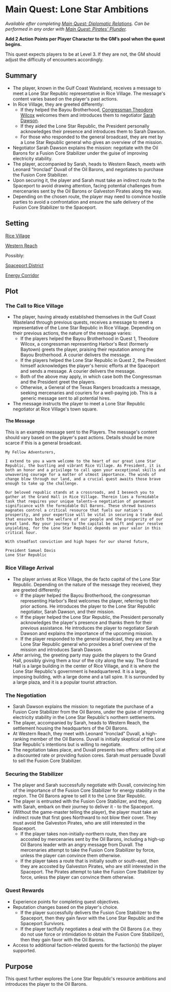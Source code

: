 # Main Quest: Lone Star Ambitions

<!--availability-start-->
*Available after completing [Main Quest: Diplomatic Relations](Quest2.md). Can be performed in any order with [Main Quest: Pirates' Plunder](Quest3.md).*

**Add 2 Action Points per Player Character to the GM’s pool when the quest begins.**

This quest expects players to be at Level 3. If they are not, the GM should adjust the difficulty of encounters accordingly.
<!--availability-end-->


## Summary
<!--summary-start-->
- The player, known in the Gulf Coast Wasteland, receives a message to meet a Lone Star Republic representative in Rice Village. The message's content varies based on the player's past actions.
- In Rice Village, they are greeted differently:
  - If they helped the Bayou Brotherhood, [Congressman Theodore Wilcox](../../denizens_of_the_wasteland/factions/lonestarrepublic.md#congressman-theodore-wilcox) welcomes them and introduces them to negotiator [Sarah Dawson](../../denizens_of_the_wasteland/factions/lonestarrepublic.md#sarah-dawson).
  - If they aided the Lone Star Republic, the President personally acknowledges their presence and introduces them to Sarah Dawson.
  - For those who responded to the general broadcast, they are met by a Lone Star Republic general who gives an overview of the mission.
- Negotiator Sarah Dawson explains the mission: negotiate with the Oil Barons for a Fusion Core Stabilizer under the guise of improving electricity stability.
- The player, accompanied by Sarah, heads to Western Reach, meets with Leonard "Ironclad" Duvall of the Oil Barons, and negotiates to purchase the Fusion Core Stabilizer.
- Upon securing it, the player and Sarah must take an indirect route to the Spaceport to avoid drawing attention, facing potential challenges from mercenaries sent by the Oil Barons or Galveston Pirates along the way.
- Depending on the chosen route, the player may need to convince hostile parties to avoid a confrontation and ensure the safe delivery of the Fusion Core Stabilizer to the Spaceport.
<!--summary-end-->

## Setting
[Rice Village](../../Background/geography/neighborhoods.md#rice-village)

[Western Reach](../../Background/geography/neighborhoods.md#western-reach-formerly-katy)

Possibly:

[Spaceport District](../../Background/geography/neighborhoods.md#spaceport-district-johnson-space-center)

[Energy Corridor](../../Background/geography/neighborhoods.md#the-energy-corridor)


## Plot
### The Call to Rice Village
- The player, having already established themselves in the Gulf Coast Wasteland through previous quests, receives a message to meet a representative of the Lone Star Republic in Rice Village. Depending on their previous actions, the nature of the message varies:
    - If the players helped the Bayou Brotherhood in Quest 1, Theodore Wilcox, a congressman representing Harbor's Rest (formerly Baytown) greets the player, praising their reputation among the Bayou Brotherhood. A courier delivers the message.
    - If the players helped the Lone Star Republic in Quest 2, the President himself acknowledges the player's heroic efforts at the Spaceport and sends a message. A courier delivers the message. 
    - Both of the above may apply, in which case both the Congressman and the President greet the players.
    - Otherwise, a General of the Texas Rangers broadcasts a message, seeking mercenaries and couriers for a well-paying job. This is a generic message sent to all potential hires.
- The message instructs the player to meet a Lone Star Republic negotiator at Rice Village's town square.

#### The Message

This is an example message sent to the Players. The message's content should vary based on the player's past actions. Details should be more scarce if this is a general broadcast.

    My Fellow Adventurers,

    I extend to you a warm welcome to the heart of our great Lone Star Republic, the bustling and vibrant Rice Village. As President, it is both an honor and a privilege to call upon your exceptional skills and unwavering courage for a matter of utmost importance. The winds of change blow through our land, and a crucial quest awaits those brave enough to take up the challenge.
    
    Our beloved republic stands at a crossroads, and I beseech you to gather at the Grand Hall in Rice Village. Therein lies a formidable task that requires your unique talents—a negotiation of paramount significance with the formidable Oil Barons. These shrewd business magnates control a critical resource that fuels our nation's prosperity, and your expertise will be vital in securing a trade deal that ensures both the welfare of our people and the prosperity of our great land. May your journey to the capital be swift and your resolve unyielding, for the Lone Star Republic depends on your valor in this critical hour.
    
    With steadfast conviction and high hopes for our shared future,
    
    President Samuel Davis
    Lone Star Republic

### Rice Village Arrival

- The player arrives at Rice Village, the de facto capital of the Lone Star Republic. Depending on the nature of the message they received, they are greeted differently:
    - If the player helped the Bayou Brotherhood, the congressman representing Harbor's Rest welcomes the player, referring to their prior actions. He introduces the player to the Lone Star Republic negotiator, Sarah Dawson, and their mission.
    - If the player helped the Lone Star Republic, the President personally acknowledges the player's presence and thanks them for their previous assistance. He introduces the player to negotiator Sarah Dawson and explains the importance of the upcoming mission.
    - If the player responded to the general broadcast, they are met by a Lone Star Republic general who provides a brief overview of the mission and introduces Sarah Dawson.
- After arriving, the greeting party may guide the players to the Grand Hall, possibly giving them a tour of the city along the way. The Grand Hall is a large building in the center of Rice Village, and it is where the Lone Star Republic's government is headquartered. It is a large, imposing building, with a large dome and a tall spire. It is surrounded by a large plaza, and it is a popular tourist attraction.


### The Negotiation

- Sarah Dawson explains the mission: to negotiate the purchase of a Fusion Core Stabilizer from the Oil Barons, under the guise of improving electricity stability in the Lone Star Republic's northern settlements.
- The player, accompanied by Sarah, heads to Western Reach, the settlement housing the headquarters of the Oil Barons.
- At Western Reach, they meet with Leonard "Ironclad" Duvall, a high-ranking member of the Oil Barons. Duvall is initially skeptical of the Lone Star Republic's intentions but is willing to negotiate.
- The negotiation takes place, and Duvall presents two offers: selling oil at a discounted rate or providing fusion cores. Sarah must persuade Duvall to sell the Fusion Core Stabilizer.

### Securing the Stabilizer

- The player and Sarah successfully negotiate with Duvall, convincing him of the importance of the Fusion Core Stabilizer for  energy stability in the region. The Oil Barons agree to sell it to the Lone Star Republic.
- The player is entrusted with the Fusion Core Stabilizer, and they, along with Sarah, embark on their journey to deliver it - to the Spaceport. 
- (Without the game-master telling the player), the player must take an indirect route that first goes Northward to not blow their cover. They must avoid the Galveston Pirates, who are still interested in the Spaceport.
    - If the player takes non-initially-northern route, then they are accosted by mercenaries sent by the Oil Barons, including a high-up Oil Barons leader with an angry message from Duvall. The mercenaries attempt to take the Fusion Core Stabilizer by force, unless the player can convince them otherwise.
    - If the player takes a route that is initially south or south-east, then they are accosted by Galveston Pirates, who are still interested in the Spaceport. The Pirates attempt to take the Fusion Core Stabilizer by force, unless the player can convince them otherwise.

### Quest Rewards
- Experience points for completing quest objectives.
- Reputation changes based on the player's choice.
    - If the player successfully delivers the Fusion Core Stabilizer to the Spaceport, then they gain favor with the Lone Star Republic and the Spaceport Survivors.
    - If the player tactfully negotiates a deal with the Oil Barons (i.e. they do not use force or intimidation to obtain the Fusion Core Stabilizer), then they gain favor with the Oil Barons.
- Access to additional faction-related quests for the faction(s) the player supported.

## Purpose
This quest further explores the Lone Star Republic's resource ambitions and introduces the player to the Oil Barons.